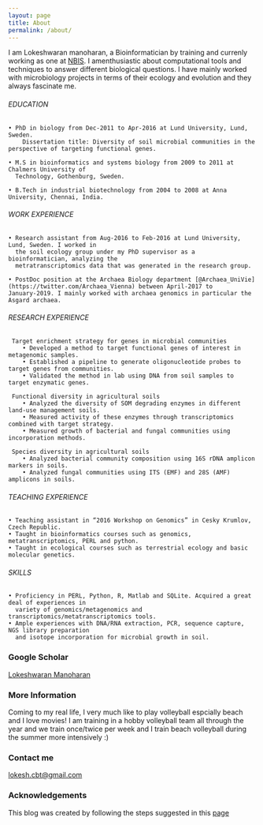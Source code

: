 ```yaml
---
layout: page
title: About
permalink: /about/
---
```


I am Lokeshwaran manoharan, a Bioinformatician by training and currenly working as one at [NBIS](https://nbis.se/). I amenthusiastic about computational tools and techniques to answer different biological questions. I have mainly worked with microbiology projects in terms of their ecology and evolution and they always fascinate me.  

###### EDUCATION
    • PhD in biology from Dec-2011 to Apr-2016 at Lund University, Lund, Sweden.
        Dissertation title: Diversity of soil microbial communities in the perspective of targeting functional genes.
      
    • M.S in bioinformatics and systems biology from 2009 to 2011 at Chalmers University of
      Technology, Gothenburg, Sweden.
    
    • B.Tech in industrial biotechnology from 2004 to 2008 at Anna University, Chennai, India.

###### WORK EXPERIENCE
    • Research assistant from Aug-2016 to Feb-2016 at Lund University, Lund, Sweden. I worked in
      the soil ecology group under my PhD supervisor as a bioinformatician, analyzing the
      metratranscriptomics data that was generated in the research group.
      
    • PostDoc position at the Archaea Biology department [@Archaea_UniVie](https://twitter.com/Archaea_Vienna) between April-2017 to           January-2019. I mainly worked with archaea genomics in particular the Asgard archaea.   

###### RESEARCH EXPERIENCE

     Target enrichment strategy for genes in microbial communities
        • Developed a method to target functional genes of interest in metagenomic samples. 
        • Established a pipeline to generate oligonucleotide probes to target genes from communities.
        • Validated the method in lab using DNA from soil samples to target enzymatic genes.
    
     Functional diversity in agricultural soils
        • Analyzed the diversity of SOM degrading enzymes in different land-use management soils.
        • Measured activity of these enzymes through transcriptomics combined with target strategy.
        • Measured growth of bacterial and fungal communities using incorporation methods.
  
     Species diversity in agricultural soils
        • Analyzed bacterial community composition using 16S rDNA amplicon markers in soils.
        • Analyzed fungal communities using ITS (EMF) and 28S (AMF) amplicons in soils.

###### TEACHING EXPERIENCE
    • Teaching assistant in “2016 Workshop on Genomics” in Cesky Krumlov, Czech Republic.
    • Taught in bioinformatics courses such as genomics, metatranscriptomics, PERL and python.
    • Taught in ecological courses such as terrestrial ecology and basic molecular genetics.

###### SKILLS
    • Proficiency in PERL, Python, R, Matlab and SQLite. Acquired a great deal of experiences in
      variety of genomics/metagenomics and transcriptomics/metatranscriptomics tools.
    • Ample experiences with DNA/RNA extraction, PCR, sequence capture, NGS library preparation
      and isotope incorporation for microbial growth in soil.

### Google Scholar
[Lokeshwaran Manoharan](https://scholar.google.se/citations?user=1-A8bf8AAAAJ&hl=en)

### More Information

Coming to my real life, I very much like to play volleyball espcially beach and I love movies! I am training in a hobby volleyball team all through the year and we train once/twice per week and I train beach volleyball during the summer more intensively :) 

### Contact me

[lokesh.cbt@gmail.com](mailto:lokesh.cbt@gmail.com)

### Acknowledgements

This blog was created by following the steps suggested in this [page](https://www.smashingmagazine.com/2014/08/build-blog-jekyll-github-pages/)

